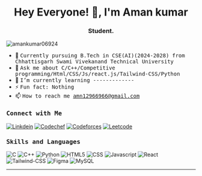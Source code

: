 <h1 align="center">Hey Everyone! 👋, I'm Aman kumar</h1>
<h3 align="center">Student.</h3>
<p align="left"> <img src="https://komarev.com/ghpvc/?username=amankumar06924&label=Profile%20views&color=0e75b6&style=flat" alt="amankumar06924" /> </p>

- 👷 <samp>Currently pursuing B.Tech in CSE(AI)(2024-2028) from Chhattisgarh Swami Vivekanand Technical University
- 💬 <samp>Ask me about C/C++/Competitive programming/Html/CSS/Js/react.js/Tailwind-CSS/Python
- 🌱 <samp>I’m currently learning -------------
- ⚡ <samp>Fun fact: Nothing
- 📫 <samp>How to reach me amn12966966@gmail.com


<h3><b><samp>Connect with Me</samp></b></h3>

[![Linkdein](https://img.shields.io/badge/LinkedIn-0077B5?style=for-the-badge&logo=linkedin&logoColor=white)](https://www.linkedin.com/in/aman-kumar-24a968291)
[![Codechef](https://img.shields.io/badge/-CodeChef-5B4638?style=for-the-badge&logo=CodeChef&logoColor=white)](https://www.codechef.com/users/amn24)
[![Codeforces](https://img.shields.io/badge/-Codeforces-1F8ACB?style=for-the-badge&logo=Codeforces&logoColor=white)](https://codeforces.com/profile/amn24) 
[![Leetcode](https://img.shields.io/badge/-Leetcode-000000?style=for-the-badge&logo=Leetcode&logoColor=white)](https://leetcode.com/u/JKHxQUFKNX/)

<h3><b><samp>Skills and Languages</samp></b></h3>

![C](https://img.shields.io/badge/C-27338e?style=for-the-badge&logo=c&logoColor=white)
![C++](https://img.shields.io/badge/C++-00599C?style=for-the-badge&logo=c%2B%2B&logoColor=white)
![Python](https://img.shields.io/badge/Python-3776AB?style=for-the-badge&logo=Python&logoColor=white)
![HTML5](https://img.shields.io/badge/HTML5-E34F26?style=for-the-badge&logo=HTML5&logoColor=white)
![CSS](https://img.shields.io/badge/CSS3-1572B6?style=for-the-badge&logo=CSS3&logoColor=white)
![Javascript](https://img.shields.io/badge/JavaScript-F7DF1E?style=for-the-badge&logo=javascript&logoColor=black)
![React](https://img.shields.io/badge/React-20232A?style=for-the-badge&logo=react&logoColor=61DAFB)
![Tailwind-CSS](https://img.shields.io/badge/Tailwind_CSS-06B6D4?style=for-the-badge&logo=Tailwind-CSS&logoColor=white)
![Figma](https://img.shields.io/badge/Figma-F24E1E?style=for-the-badge&logo=Figma&logoColor=white)
![MySQL](https://img.shields.io/badge/MySQL-4479A1?style=for-the-badge&logo=MySQL&logoColor=white)



<hr>
